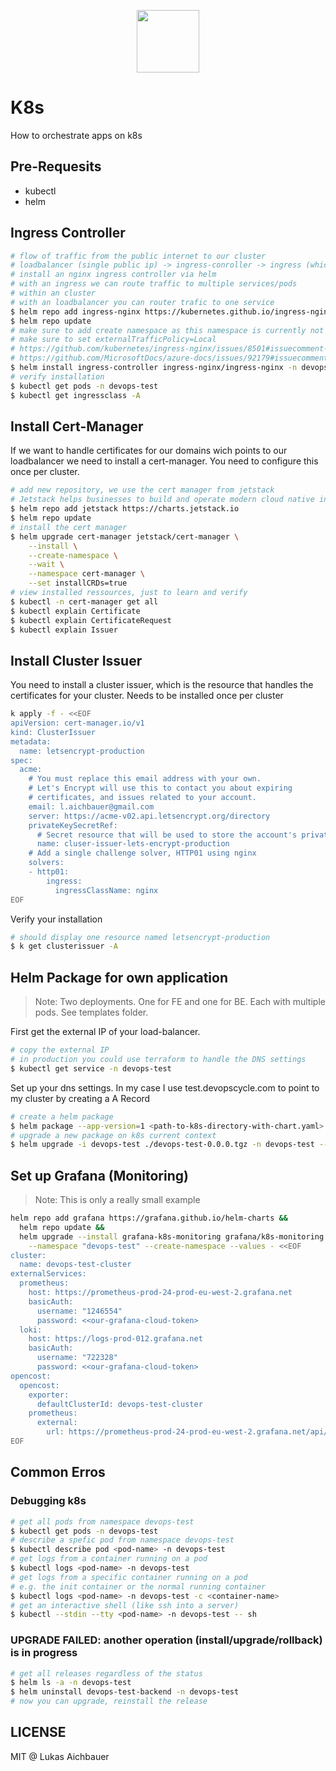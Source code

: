 <p align="center">
  <a href="https://devopscycle.com">
    <img target="_blank" height="100" src="http://devopscycle.com/wp-content/uploads/sites/4/2023/10/DevOps-Cycle-Logo-Long.png" />
  </a>
</p>

# K8s

How to orchestrate apps on k8s

## Pre-Requesits

* kubectl
* helm

## Ingress Controller

```sh
# flow of traffic from the public internet to our cluster
# loadbalancer (single public ip) -> ingress-conroller -> ingress (which needs an ingress class) -> service -> pods
# install an nginx ingress controller via helm
# with an ingress we can route traffic to multiple services/pods
# within an cluster
# with an loadbalancer you can router trafic to one service
$ helm repo add ingress-nginx https://kubernetes.github.io/ingress-nginx
$ helm repo update
# make sure to add create namespace as this namespace is currently not available
# make sure to set externalTrafficPolicy=Local
# https://github.com/kubernetes/ingress-nginx/issues/8501#issuecomment-1108428615
# https://github.com/MicrosoftDocs/azure-docs/issues/92179#issuecomment-1169809165
$ helm install ingress-controller ingress-nginx/ingress-nginx -n devops-test --create-namespace --set controller.service.externalTrafficPolicy=Local
# verify installation
$ kubectl get pods -n devops-test
$ kubectl get ingressclass -A
```

## Install Cert-Manager

If we want to handle certificates for our domains wich points to our loadbalancer we need to install a cert-manager. You need to configure this once per cluster.

```sh
# add new repository, we use the cert manager from jetstack
# Jetstack helps businesses to build and operate modern cloud native infrastructure with Kubernetes.
$ helm repo add jetstack https://charts.jetstack.io
$ helm repo update
# install the cert manager
$ helm upgrade cert-manager jetstack/cert-manager \
    --install \
    --create-namespace \
    --wait \
    --namespace cert-manager \
    --set installCRDs=true
# view installed ressources, just to learn and verify
$ kubectl -n cert-manager get all
$ kubectl explain Certificate
$ kubectl explain CertificateRequest
$ kubectl explain Issuer
```

## Install Cluster Issuer

You need to install a cluster issuer, which is the resource that handles the certificates for your cluster. Needs to be installed once per cluster

```sh
k apply -f - <<EOF
apiVersion: cert-manager.io/v1
kind: ClusterIssuer
metadata:
  name: letsencrypt-production
spec:
  acme:
    # You must replace this email address with your own.
    # Let's Encrypt will use this to contact you about expiring
    # certificates, and issues related to your account.
    email: l.aichbauer@gmail.com
    server: https://acme-v02.api.letsencrypt.org/directory
    privateKeySecretRef:
      # Secret resource that will be used to store the account's private key.
      name: cluser-issuer-lets-encrypt-production
    # Add a single challenge solver, HTTP01 using nginx
    solvers:
    - http01:
        ingress:
          ingressClassName: nginx
EOF
```

Verify your installation

```sh
# should display one resource named letsencrypt-production
$ k get clusterissuer -A
```

## Helm Package for own application

> Note: Two deployments. One for FE and one for BE. Each with multiple pods. See templates folder.

First get the external IP of your load-balancer.

```sh
# copy the external IP
# in production you could use terraform to handle the DNS settings
$ kubectl get service -n devops-test
```

Set up your dns settings. In my case I use test.devopscycle.com to point to my cluster by creating a A Record

```sh
# create a helm package
$ helm package --app-version=1 <path-to-k8s-directory-with-chart.yaml>
# upgrade a new package on k8s current context
$ helm upgrade -i devops-test ./devops-test-0.0.0.tgz -n devops-test --timeout 15m0s
```

## Set up Grafana (Monitoring)

> Note: This is only a really small example

```sh
helm repo add grafana https://grafana.github.io/helm-charts &&
  helm repo update &&
  helm upgrade --install grafana-k8s-monitoring grafana/k8s-monitoring \
    --namespace "devops-test" --create-namespace --values - <<EOF
cluster:
  name: devops-test-cluster
externalServices:
  prometheus:
    host: https://prometheus-prod-24-prod-eu-west-2.grafana.net
    basicAuth:
      username: "1246554"
      password: <<our-grafana-cloud-token>
  loki:
    host: https://logs-prod-012.grafana.net
    basicAuth:
      username: "722328"
      password: <<our-grafana-cloud-token>
opencost:
  opencost:
    exporter:
      defaultClusterId: devops-test-cluster
    prometheus:
      external:
        url: https://prometheus-prod-24-prod-eu-west-2.grafana.net/api/prom
EOF
```

## Common Erros

### Debugging k8s

```sh
# get all pods from namespace devops-test
$ kubectl get pods -n devops-test
# describe a spefic pod from namespace devops-test
$ kubectl describe pod <pod-name> -n devops-test
# get logs from a container running on a pod
$ kubectl logs <pod-name> -n devops-test
# get logs from a specific container running on a pod
# e.g. the init container or the normal running container
$ kubectl logs <pod-name> -n devops-test -c <container-name>
# get an interactive shell (like ssh into a server)
$ kubectl --stdin --tty <pod-name> -n devops-test -- sh
```

### UPGRADE FAILED: another operation (install/upgrade/rollback) is in progress


```sh
# get all releases regardless of the status
$ helm ls -a -n devops-test
$ helm uninstall devops-test-backend -n devops-test
# now you can upgrade, reinstall the release
```

## LICENSE

MIT @ Lukas Aichbauer